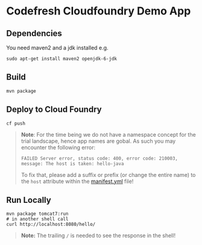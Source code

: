 Codefresh Cloudfoundry Demo App
===============================

Dependencies
-----

You need maven2 and a jdk installed e.g.

```
sudo apt-get install maven2 openjdk-6-jdk
```
 
Build
-----

```
mvn package
```
   
Deploy to Cloud Foundry
-----------------------------

```
cf push
```

> **Note**: For the time being we do not have a namespace concept for the trial landscape, hence app names are gobal. As such you may encounter the following error:
>
> `FAILED Server error, status code: 400, error code: 210003, message: The host is taken: hello-java`
>
> To fix that, please add a suffix or prefix (or change the entire name) to the `host` attribute within the [manifest.yml](/manifest.yml) file!

Run Locally
-----------

```
mvn package tomcat7:run
# in another shell call
curl http://localhost:8080/hello/
```

> **Note:** The trailing `/` is needed to see the response in the shell!
